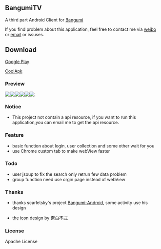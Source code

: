 

## BangumiTV

A third part Android Client for  [Bangumi](http://bangumi.tv/)

If you find problem about this application, feel free to contact me via [weibo](http://weibo.com/xiongzba) or [email](mailto:zubinxiong@gmail.com) or issuses. 

## Download

[Google Play](https://play.google.com/store/apps/details?id=me.ewriter.bangumitv)

[CoolApk](http://coolapk.com/apk/me.ewriter.bangumitv)

### Preview

![](art/art1.jpg)![](art/art2.jpg)![](art/art3.jpg)![](art/art4.jpg)![](art/art5.jpg)![](art/art6.jpg)

### Notice

- This project not contain a api resource, if you want to run this application,you can email me to get the api resource.

### Feature

- basic function about login, user collection and some other wait for you
- use Chrome custom tab to make webView faster

### Todo

- user jsoup to fix the search only retrun few data problem
- group function need use orgin page instead of webView

### Thanks

- thanks scarletsky's project [Bangumi-Android](https://github.com/scarletsky/Bangumi-Android), some activity use his design

- the icon design by [奈白不弍](http://bangumi.tv/user/buernia)

### License

Apache License
